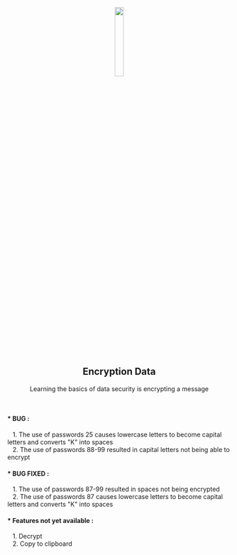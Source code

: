 <p align="center">
  <img src="https://cdn.pixabay.com/photo/2016/03/31/17/58/computer-1294045_960_720.png" width="20%">
</p>
<h2 align="center">Encryption Data</h2>
<p align="center">Learning the basics of data security is encrypting a message</p>
<br />

<h4>* BUG :</h4>
<p>
  &nbsp;&nbsp;&nbsp;1. The use of passwords 25 causes lowercase letters to become capital letters and converts "K" into spaces <br>
  &nbsp;&nbsp;&nbsp;2. The use of passwords 88-99 resulted in capital letters not being able to encrypt
</p>

<h4>* BUG FIXED :</h4>
<p>
  &nbsp;&nbsp;&nbsp;1. The use of passwords 87-99 resulted in spaces not being encrypted <br>
  &nbsp;&nbsp;&nbsp;2. The use of passwords 87 causes lowercase letters to become capital letters and converts "K" into spaces
</p>

<h4>* Features not yet available :</h4>
<p>
  &nbsp;&nbsp;&nbsp;1. Decrypt <br>
  &nbsp;&nbsp;&nbsp;2. Copy to clipboard 
</p>
